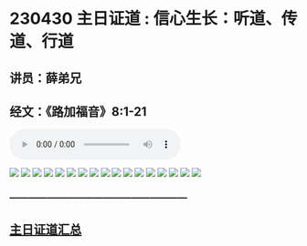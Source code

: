 # 230430 主日证道 : 信心生长：听道、传道、行道
## 讲员：薛弟兄
## 经文：《路加福音》8:1-21

<audio controls src="./230430.mp3"></audio>

![](./images/1.jpg)
![](./images/2.jpg)
![](./images/3.jpg)
![](./images/4.jpg)
![](./images/5.jpg)
![](./images/6.jpg)
![](./images/7.jpg)
![](./images/8.jpg)
![](./images/9.jpg)
![](./images/10.jpg)
![](./images/11.jpg)
![](./images/12.jpg)
![](./images/13.jpg)
![](./images/14.jpg)
![](./images/15.jpg)
![](./images/16.jpg)
![](./images/17.jpg)



### ———————————————————

## [主日证道汇总](https://nccchurch.github.io/Sermons/)

